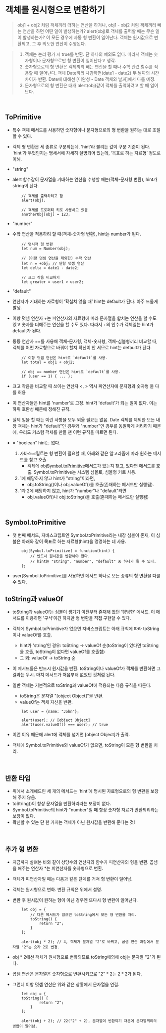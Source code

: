 # 객체를 원시형으로 변환하기
> obj1 + obj2 처럼 객체끼리 더하는 연산을 하거나, obj1 - obj2 처럼 객체끼리 빼는 연산을 하면 어떤 일이 발생하는가? alert(obj)로 객체를 출력할 때는 무슨 일이 발생하는가?
> 이 모든 경우에 자동 형 변환이 일어난다. 객체는 원시값으로 변환되고, 그 후 의도한 연산이 수행된다.

> 1. 객체는 논리 평가 시 true를 반환. 단 하나의 예외도 없다. 따라서 객체는 숫자형이나 문자형으로만 형 변환이 일어난다고 생각.
> 1. 숫자형으로의 형 변환은 객체끼리 빼는 연산을 할 때나 수학 관련 함수를 적용할 때 일어난다. 객체 Date끼리 차감하면(date1 - date2) 두 날짜의 시간 차이가 반환. Date에 대해선 [미완성 - Date 객체와 날짜]에서 다룰 예정.
> 1. 문자형으로의 형 변환은 대개 alert(obj)같이 객체를 출력하려고 할 때 일어난다.
<br/>

## ToPrimitive
- 특수 객체 메서드를 사용하면 숫자형이나 문자형으로의 형 변환을 원하는 대로 조절 할 수 있다.
- 객체 형 변환은 세 종류로 구분되는데, 'hint’라 불리는 값이 구분 기준이 된다. 'hint’가 무엇인지는 명세서에 자세히 설명되어 있는데, ‘목표로 하는 자료형’ 정도로 이해.
- "string"
- alert 함수같이 문자열을 기대하는 연산을 수행할 때는(객체-문자형 변환), hint가 string이 된다.

    ~~~
        // 객체를 출력하려고 함
        alert(obj);

        // 객체를 프로퍼티 키로 사용하고 있음
        anotherObj[obj] = 123;
    ~~~
- "number"
- 수학 연산을 적용하려 할 때(객체-숫자형 변환), hint는 number가 된다.

    ~~~
        // 명시적 형 변환
        let num = Number(obj);

        // (이항 덧셈 연산을 제외한) 수학 연산
        let n = +obj; // 단항 덧셈 연산
        let delta = date1 - date2;

        // 크고 작음 비교하기
        let greater = user1 > user2;
    ~~~
- "default"
- 연산자가 기대하는 자료형이 ‘확실치 않을 때’ hint는 default가 된다. 아주 드물게 발생.
- 이항 덧셈 연산자 +는 피연산자의 자료형에 따라 문자열을 합치는 연산을 할 수도 있고 숫자를 더해주는 연산을 할 수도 있다. 따라서 +의 인수가 객체일는 hint가 default가 된다.
- 동등 연산자 ==를 사용해 객체-문자형, 객체-숫자형, 객체-심볼형끼리 비교할 때, 객체를 어떤 자료형으로 바꿔야 할지 확신이 안 서므로 hint는 default가 된다.

    ~~~
        // 이항 덧셈 연산은 hint로 `default`를 사용.
        let total = obj1 + obj2;

        // obj == number 연산은 hint로 `default`를 사용.
        if (user == 1) { ... };
    ~~~
- 크고 작음을 비교할 때 쓰이는 연산자 <, > 역시 피연산자에 문자형과 숫자형 둘 다를 허용
- 이 연산자들은 hint를 'number’로 고정. hint가 'default’가 되는 일이 없다. 이는 하위 호환성 때문에 정해진 규칙.
- 실제 일을 할 때는 이런 사항을 모두 외울 필요는 없음. Date 객체를 제외한 모든 내장 객체는 hint가 "default"인 경우와 "number"인 경우를 동일하게 처리하기 때문에, 우리도 커스텀 객체를 만들 땐 이런 규칙을 따르면 된다.
- ※ "boolean" hint는 없다.

    1. 자바스크립트는 형 변환이 필요할 때, 아래와 같은 알고리즘에 따라 원하는 메서드를 찾고 호출.
        - 객체에 obj[Symbol.toPrimitive](hint)메서드가 있는지 찾고, 있다면 메서드를 호출. Symbol.toPrimitive는 시스템 심볼로, 심볼형 키로 사용.
    1. 1에 해당하지 않고 hint가 "string"이라면,
        - obj.toString()이나 obj.valueOf()를 호출(존재하는 메서드만 실행됨).
    1. 1과 2에 해당하지 않고, hint가 "number"나 "default"라면
        - obj.valueOf()나 obj.toString()을 호출(존재하는 메서드만 실행됨)
<br/>

## Symbol.toPrimitive
- 첫 번째 메서드, 자바스크립트엔 Symbol.toPrimitive라는 내장 심볼이 존재, 이 심볼은 아래와 같이 목표로 하는 자료형(hint)을 명명하는 데 사용.

    ~~~
        obj[Symbol.toPrimitive] = function(hint) {
            // 반드시 원시값을 반환해야 한다.
            // hint는 "string", "number", "default" 중 하나가 될 수 있다.
        };
    ~~~
-  user[Symbol.toPrimitive]를 사용하면 메서드 하나로 모든 종류의 형 변환을 다룰 수 있다.

## toString과 valueOf
- toString과 valueOf는 심볼이 생기기 이전부터 존재해 왔던 ‘평범한’ 메서드. 이 메서드를 이용하면 '구식’이긴 하지만 형 변환을 직접 구현할 수 있다.
- 객체에 Symbol.toPrimitive가 없으면 자바스크립트는 아래 규칙에 따라 toString이나 valueOf를 호출.
    - hint가 'string’인 경우: toString -> valueOf 순(toString이 있다면 toString을 호출, toString이 없다면 valueOf를 호출함)
    - 그 외: valueOf -> toString 순
- 이 메서드들은 반드시 원시값을 반환. toString이나 valueOf가 객체를 반환하면 그 결과는 무시. 마치 메서드가 처음부터 없었던 것처럼 된다.
- 일반 객체는 기본적으로 toString과 valueOf에 적용되는 다음 규칙을 따른다.
    - toString은 문자열 "[object Object]"을 반환.
    - valueOf는 객체 자신을 반환.

    ~~~
        let user = {name: "John"};

        alert(user); // [object Object]
        alert(user.valueOf() === user); // true
    ~~~
- 이런 이유 때문에 alert에 객체를 넘기면 [object Object]가 출력.
- 객체에 Symbol.toPrimitive와 valueOf가 없으면, toString이 모든 형 변환을 처리.
<br/>

## 반환 타입
- 위에서 소개해드린 세 개의 메서드는 'hint’에 명시된 자료형으로의 형 변환을 보장해 주지 않음.
- toString()이 항상 문자열을 반환하리라는 보장이 없다.
- Symbol.toPrimitive의 hint가 "number"일 때 항상 숫자형 자료가 반환되리라는 보장이 없다.
- 확신할 수 있는 단 한 가지는 객체가 아닌 원시값을 반환해 준다는 것!
<br/>

## 추가 형 변환
- 지금까지 살펴본 바와 같이 상당수의 연산자와 함수가 피연산자의 형을 변환. 곱셈을 해주는 연산자 *는 피연산자를 숫자형으로 변환.
- 객체가 피연산자일 때는 다음과 같은 단계를 거쳐 형 변환이 일어남.
- 객체는 원시형으로 변화. 변환 규칙은 위에서 설명.
- 변환 후 원시값이 원하는 형이 아닌 경우엔 또다시 형 변환이 일어난다.

    ~~~
        let obj = {
            // 다른 메서드가 없으면 toString에서 모든 형 변환을 처리.
            toString() {
                return "2";
            }
        };

        alert(obj * 2); // 4, 객체가 문자열 "2"로 바뀌고, 곱셈 연산 과정에서 문자열 "2"는 숫자 2로 변경.
    ~~~
- obj * 2에선 객체가 원시형으로 변화되므로 toString에의해 obj는 문자열 "2"가 된다.
- 곱셈 연산은 문자열은 숫자형으로 변환시키므로 "2" * 2는 2 * 2가 된다.
- 그런데 이항 덧셈 연산은 위와 같은 상황에서 문자열을 연결.

    ~~~
        let obj = {
        toString() {
                return "2";
            }
        };

        alert(obj + 2); // 22("2" + 2), 문자열이 반환되기 때문에 문자열끼리의 병합이 일어남.
    ~~~